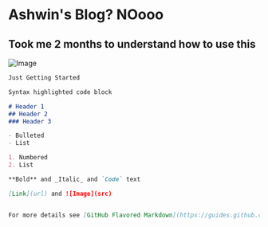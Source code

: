 # Ashwin's Blog? NOooo
## Took me 2 months to understand how to use this
![Image](https://www.google.com/url?sa=i&url=https%3A%2F%2Fnaruto.fandom.com%2Ff%2Fp%2F4400000000000012996&psig=AOvVaw1C4te6BHuVT5wJyB1QY7e6&ust=1625300793982000&source=images&cd=vfe&ved=0CAoQjRxqFwoTCOCz_8X7w_ECFQAAAAAdAAAAABAJ)
```markdown
Just Getting Started
```



```markdown
Syntax highlighted code block

# Header 1
## Header 2
### Header 3

- Bulleted
- List

1. Numbered
2. List

**Bold** and _Italic_ and `Code` text

[Link](url) and ![Image](src)


For more details see [GitHub Flavored Markdown](https://guides.github.com/features/mastering-markdown/).
```
